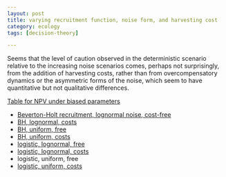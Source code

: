```yaml
---
layout: post
title: varying recruitment function, noise form, and harvesting cost 
category: ecology
tags: [decision-theory]

---
```



Seems that the level of caution observed in the deterministic scenario relative to the increasing noise scenarios comes, perhaps not surprisingly, from the addition of harvesting costs, rather than from overcompensatory dynamics or the asymmetric forms of the noise, which seem to have quantitative but not qualitative differences. 


[Table for NPV under biased
parameters](https://github.com/cboettig/pdg_control/blob/793e531ea6a767245afa6b2e57681eb59fbbcfe6/inst/examples/bias_table.md)


-   [Beverton-Holt recruitment, lognormal noise,
    cost-free](https://github.com/cboettig/pdg_control/blob/1f345fd819029d9c76d9186853fc04a40856f92e/inst/examples/bh_lognormal.md)
-   [BH, lognormal,
    costs](https://github.com/cboettig/pdg_control/blob/4cc152a381a9463b4629885f11dc897f6bc7856d/inst/examples/bh_lognormal.md)
-   [BH, uniform,
    free](https://github.com/cboettig/pdg_control/blob/d6454fa845b0c7dd1c29a33282aaacf4e1fd473b/inst/examples/bh_uniform.md)
-   [BH, uniform,
    costs](https://github.com/cboettig/pdg_control/blob/4cc152a381a9463b4629885f11dc897f6bc7856d/inst/examples/bh_uniform.md)
-   [logistic, lognormal,
    free](https://github.com/cboettig/pdg_control/blob/1f345fd819029d9c76d9186853fc04a40856f92e/inst/examples/logistic_lognormal.md)
-   [logistic, lognormal,
    costs](https://github.com/cboettig/pdg_control/blob/e2bc26642dfe0287bfd5aae9e5cee8d5b8c2665b/inst/examples/logistic_lognormal.md)
-   logistic, uniform, free
-   [logistic, uniform,
    costs](https://github.com/cboettig/pdg_control/blob/e2bc26642dfe0287bfd5aae9e5cee8d5b8c2665b/inst/examples/logistic_uniform.md)


